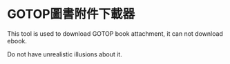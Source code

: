 # GOTOP圖書附件下載器

This tool is used to download GOTOP book attachment, it can not download ebook.

Do not have unrealistic illusions about it.